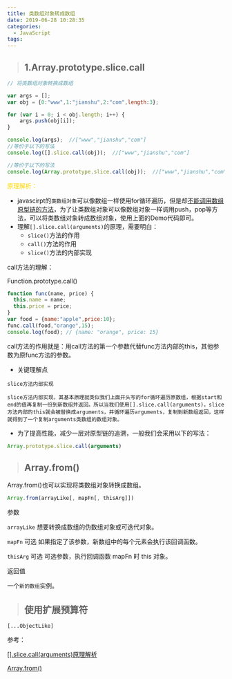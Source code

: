 ```yaml
---
title: 类数组对象转成数组
date: 2019-06-28 10:28:35
categories:
  - JavaScript
tags: 
---
```


> ## 1.Array.prototype.slice.call
```js
// 将类数组对象转换成数组

var args = []; 
var obj = {0:"www",1:"jianshu",2:"com",length:3};

for (var i = 0; i < obj.length; i++) { 
    args.push(obj[i]);
}

console.log(args);  //["www","jianshu","com"]
//等价于以下的写法
console.log([].slice.call(obj));  //["www","jianshu","com"]

//等价于以下的写法
console.log(Array.prototype.slice.call(obj));  //["www","jianshu","com"]
```

<font color="gold">原理解析：</font>
- javascirpt的<code>类数组对象</code>可以像数组一样使用for循环遍历，但是却<u>不能调用数组原型链的方法</u>，为了让类数组对象可以像数组对象一样调用push，pop等方法，可以将类数组对象转成数组对象，使用上面的Demo代码即可。
- 理解<code>[].slice.call(arguments)</code>的原理，需要明白：
  - <code>slice()</code>方法的作用
  - <code>call()</code>方法的作用
  - <code>slice()</code>方法的内部实现

call方法的理解：

Function.prototype.call()
```js
function func(name, price) {
  this.name = name;
  this.price = price;
}
var food = {name:"apple",price:10};
func.call(food,"orange",15);
console.log(food); // {name: "orange", price: 15}
```
call方法的作用就是：用call方法的第一个参数代替func方法内部的this，其他参数为原func方法的参数。

- 关键理解点

<code>slice方法内部实现  
slice方法内部实现，其基本原理就类似我们上面开头写的for循环遍历原数组，根据start和end的值再复制一份到新数组并返回。所以当我们使用[].slice.call(arguments)，slice方法内部的this就会被替换成arguments，并循环遍历arguments，复制到新数组返回，这样就得到了一个复制arguments类数组的数组对象。</code>

- 为了提高性能，减少一层对原型链的追溯，一般我们会采用以下的写法：

```js
Array.prototype.slice.call(arguments)
```

> ## Array.from()

Array.from()也可以实现将类数组对象转换成数组。
```js
Array.from(arrayLike[, mapFn[, thisArg]])
```
参数

<code>arrayLike</code>
想要转换成数组的伪数组对象或可迭代对象。

<code>mapFn</code> 可选
如果指定了该参数，新数组中的每个元素会执行该回调函数。

<code>thisArg</code> 可选
可选参数，执行回调函数 mapFn 时 this 对象。

返回值

一个<code>新的数组</code>实例。

> ## 使用扩展预算符

```
[...ObjectLike]
```


参考：

[[].slice.call(arguments)原理解析](https://www.jianshu.com/p/f76011a705f6)

[Array.from()](https://developer.mozilla.org/zh-CN/docs/Web/JavaScript/Reference/Global_Objects/Array/from)

